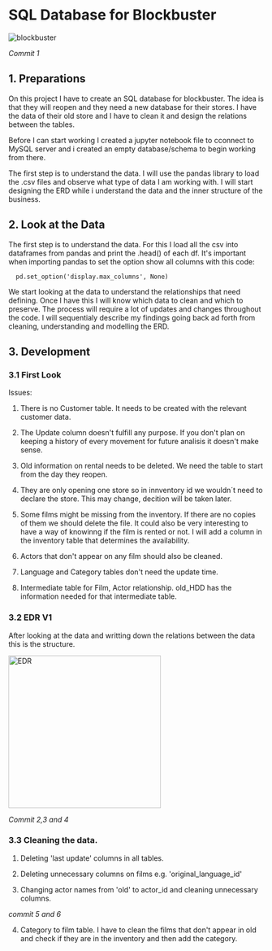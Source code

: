 # SQL Database for Blockbuster

![blockbuster](https://github.com/Ironhack-Data-Madrid-Julio-2023/w3-project_SQL/assets/49964118/10d05dab-0f3e-45dc-8d0b-6c4f39986625)

*Commit 1*

## 1. Preparations

   On this project I have to create an SQL database for blockbuster. The idea is that they will reopen and they need a new database for their stores. I have the data of their old store and I have to clean it and design the relations between the tables.

   Before I can start working I created a jupyter notebook file to cconnect to MySQL server and i created an empty database/schema to begin working from there.

   The first step is to understand the data. I will use the pandas library to load the .csv files and observe what type of data I am working with. I will start designing the ERD while i understand the data and the inner structure of the business.

## 2. Look at the Data

The first step is to understand the data. For this I load all the csv into dataframes from pandas and print the .head() of each df. It's important when importing pandas to set the option show all columns with this code:

      pd.set_option('display.max_columns', None)

We start looking at the data to understand the relationships that need defining. Once I have this I will know which data to clean and which to preserve. The process will require a lot of updates and changes throughout the code. I will sequentialy describe my findings going back ad forth from cleaning, understanding and modelling the ERD.

## 3. Development

### 3.1 First Look

Issues:

1. There is no Customer table. It needs to be created with the relevant customer data.

2. The Update column doesn't fulfill any purpose. If you don't plan on keeping a history of every movement for future analisis it doesn't make sense.

3. Old information on rental needs to be deleted. We need the table to start from the day they reopen.

4. They are only opening one store so in innventory id we wouldn´t need to declare the store. This may change, decition will be taken later.

5. Some films might be missing from the inventory. If there are no copies of them we should delete the file. It could also be very interesting to have a way of knowinng if the film is rented or not. I will add a column in the inventory table that determines the availability. 

6. Actors that don't appear on any film should also be cleaned.

7. Language and Category tables don't need the update time.

8. Intermediate table for Film, Actor relationship. old_HDD has the information needed for that intermediate table.

### 3.2 EDR V1

After looking at the data and writting down the relations between the data this is the structure.

<img src="https://github.com/Ironhack-Data-Madrid-Julio-2023/3.3-lab_mysql_advanced/assets/49964118/6985c056-0e4c-4d4b-9439-4c5fbbf03a50" alt="EDR" width="300" height="300">

*Commit 2,3 and 4*

### 3.3 Cleaning the data.

1. Deleting 'last update' columns in all tables.

2. Deleting unnecessary columns on films e.g. 'original_language_id'

3. Changing actor names from 'old' to actor_id and cleaning unnecessary columns.

*commit 5 and 6*

4. Category to film table. I have to clean the films that don't appear in old and check if they are in the inventory and then add the category.



